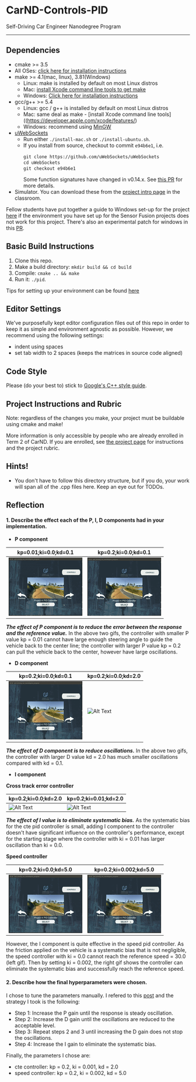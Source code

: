 # CarND-Controls-PID
Self-Driving Car Engineer Nanodegree Program

---

## Dependencies

* cmake >= 3.5
 * All OSes: [click here for installation instructions](https://cmake.org/install/)
* make >= 4.1(mac, linux), 3.81(Windows)
  * Linux: make is installed by default on most Linux distros
  * Mac: [install Xcode command line tools to get make](https://developer.apple.com/xcode/features/)
  * Windows: [Click here for installation instructions](http://gnuwin32.sourceforge.net/packages/make.htm)
* gcc/g++ >= 5.4
  * Linux: gcc / g++ is installed by default on most Linux distros
  * Mac: same deal as make - [install Xcode command line tools]((https://developer.apple.com/xcode/features/)
  * Windows: recommend using [MinGW](http://www.mingw.org/)
* [uWebSockets](https://github.com/uWebSockets/uWebSockets)
  * Run either `./install-mac.sh` or `./install-ubuntu.sh`.
  * If you install from source, checkout to commit `e94b6e1`, i.e.
    ```
    git clone https://github.com/uWebSockets/uWebSockets 
    cd uWebSockets
    git checkout e94b6e1
    ```
    Some function signatures have changed in v0.14.x. See [this PR](https://github.com/udacity/CarND-MPC-Project/pull/3) for more details.
* Simulator. You can download these from the [project intro page](https://github.com/udacity/self-driving-car-sim/releases) in the classroom.

Fellow students have put together a guide to Windows set-up for the project [here](https://s3-us-west-1.amazonaws.com/udacity-selfdrivingcar/files/Kidnapped_Vehicle_Windows_Setup.pdf) if the environment you have set up for the Sensor Fusion projects does not work for this project. There's also an experimental patch for windows in this [PR](https://github.com/udacity/CarND-PID-Control-Project/pull/3).

## Basic Build Instructions

1. Clone this repo.
2. Make a build directory: `mkdir build && cd build`
3. Compile: `cmake .. && make`
4. Run it: `./pid`. 

Tips for setting up your environment can be found [here](https://classroom.udacity.com/nanodegrees/nd013/parts/40f38239-66b6-46ec-ae68-03afd8a601c8/modules/0949fca6-b379-42af-a919-ee50aa304e6a/lessons/f758c44c-5e40-4e01-93b5-1a82aa4e044f/concepts/23d376c7-0195-4276-bdf0-e02f1f3c665d)

## Editor Settings

We've purposefully kept editor configuration files out of this repo in order to
keep it as simple and environment agnostic as possible. However, we recommend
using the following settings:

* indent using spaces
* set tab width to 2 spaces (keeps the matrices in source code aligned)

## Code Style

Please (do your best to) stick to [Google's C++ style guide](https://google.github.io/styleguide/cppguide.html).

## Project Instructions and Rubric

Note: regardless of the changes you make, your project must be buildable using
cmake and make!

More information is only accessible by people who are already enrolled in Term 2
of CarND. If you are enrolled, see [the project page](https://classroom.udacity.com/nanodegrees/nd013/parts/40f38239-66b6-46ec-ae68-03afd8a601c8/modules/f1820894-8322-4bb3-81aa-b26b3c6dcbaf/lessons/e8235395-22dd-4b87-88e0-d108c5e5bbf4/concepts/6a4d8d42-6a04-4aa6-b284-1697c0fd6562)
for instructions and the project rubric.

## Hints!

* You don't have to follow this directory structure, but if you do, your work
  will span all of the .cpp files here. Keep an eye out for TODOs.

## Reflection
#### 1. Describe the effect each of the P, I, D components had in your implementation.

* **P component**

|kp=0.01;ki=0.0;kd=0.1|kp=0.2;ki=0.0;kd=0.1|
|---|---|
|![Alt Text](./gifs/0.01_0.0_0.1.gif)| ![Alt Text](./gifs/0.2_0.0_0.1.gif)|

***The effect of P component is to reduce the error between the response and the reference value.*** 
In the above two gifs, the controller with smaller P value kp = 0.01 cannot have large enough steering angle to guide the vehicle back to the center line; the controller with larger P value kp = 0.2 can pull the vehicle back to the center, however have large oscillations.

* **D component**

|kp=0.2;ki=0.0;kd=0.1|kp=0.2;ki=0.0;kd=2.0|
|---|---|
|![Alt Text](./gifs/0.2_0.0_0.1.gif)| ![Alt Text](./gifs/0.2_0.0_2.0.gif)|

***The effect of D component is to reduce oscillations.*** 
In the above two gifs, the controller with larger D value kd = 2.0 has much smaller oscillations compared with kd = 0.1.

* **I component**

**Cross track error controller**

|kp=0.2;ki=0.0;kd=2.0|kp=0.2;ki=0.01;kd=2.0|
|---|---|
|![Alt Text](./gifs/0.2_0.0_2.0.gif)| ![Alt Text](./gifs/0.2_0.01_2.0.gif)|

***The effect of I value is to eliminate systematic bias.***
 As the systematic bias for the cte pid controller is small, adding I component to the controller doesn't have significant influence on the controller's performance, except for the starting stage where the controller with ki = 0.01 has larger oscillation than ki = 0.0.

**Speed controller**

|kp=0.2;ki=0.0;kd=5.0|kp=0.2;ki=0.002;kd=5.0|
|---|---|
|![Alt Text](./gifs/speed0.2_0.0_5.0.gif)| ![Alt Text](./gifs/speed0.2_0.002_5.0.gif)|

However, the I component is quite effective in the speed pid controller. As the friction applied on the vehicle is a systematic bias that is not negligible, the speed controller with ki = 0.0 cannot reach the reference speed = 30.0 (left gif). Then by setting ki = 0.002, the right gif shows the controller can eliminate the systematic bias and successfully reach the reference speed.

#### 2. Describe how the final hyperparameters were chosen.

I chose to tune the parameters manually. I refered to this [post](https://robotics.stackexchange.com/questions/167/what-are-good-strategies-for-tuning-pid-loops) and the strategy I took is the following:
* Step 1: Increase the P gain until the response is steady oscillation.
* Step 2: Increase the D gain until the oscillations are reduced to the acceptable level.
* Step 3: Repeat steps 2 and 3 until increasing the D gain does not stop the oscillations.
* Step 4: Increase the I gain to eliminate the systematic bias.

Finally, the parameters I chose are:
* cte controller: kp = 0.2, ki = 0.001, kd = 2.0
* speed controller: kp = 0.2, ki = 0.002, kd = 5.0
